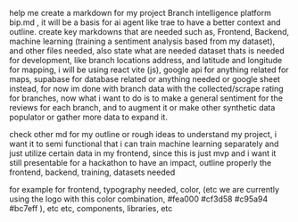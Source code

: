 help me create a markdown for my project Branch intelligence platform bip.md , it will be a basis for ai agent like trae to have a better context and outline. create key markdowns that are needed such as, Frontend, Backend, machine learning (training a sentiment analysis based from my dataset), and other files needed, also state what are needed dataset thats is needed for development, like branch locations address, and latitude and longitude for mapping, i will be using react vite (js), google api for anything related for maps, supabase for database related or anything needed or google sheet instead, for now im done with branch data with the collected/scrape rating for branches, now what i want to do is to make a general sentiment for the reviews for each branch, and to augment it or make other synthetic data populator  or gather more data to expand it.

check other md for my outline or rough ideas to understand my project, i want it to semi functional that i can train machine learning separately and just utilize certain data in my frontend, since this is just mvp and i want it still presentable for a hackathon to have an impact, outline properly the frontend, backend, training, datasets needed

for example for frontend, typography needed, color, (etc we are currently using the logo with this color combination, #fea000 #cf3d58 #c95a94 #bc7eff ), etc etc, components, libraries, etc